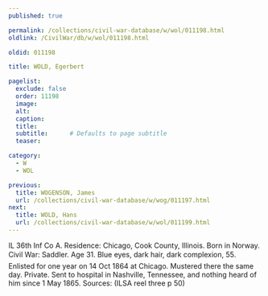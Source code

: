 ```yaml
---
published: true

permalink: /collections/civil-war-database/w/wol/011198.html
oldlink: /CivilWar/db/w/wol/011198.html

oldid: 011198

title: WOLD, Egerbert

pagelist:
  exclude: false
  order: 11198
  image: 
  alt:
  caption:
  title:
  subtitle:      # Defaults to page subtitle
  teaser:

category: 
  - W 
  - WOL

previous:
  title: WOGENSON, James
  url: /collections/civil-war-database/w/wog/011197.html  
next:
  title: WOLD, Hans
  url: /collections/civil-war-database/w/wol/011199.html   
---
```

IL 36th Inf Co A. Residence: Chicago, Cook County, Illinois. Born in Norway. Civil War: Saddler. Age 31. Blue eyes, dark hair, dark complexion, 5&#146;5&#148;. Enlisted for one year on 14 Oct 1864 at Chicago. Mustered there the same day. Private. Sent to hospital in Nashville, Tennessee, and nothing heard of him since 1 May 1865. Sources: (ILSA reel three p 50)